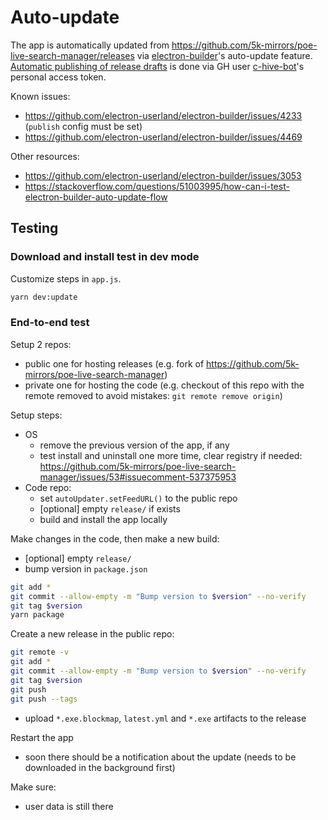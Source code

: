 # Auto-update

The app is automatically updated from https://github.com/5k-mirrors/poe-live-search-manager/releases via [electron-builder](https://github.com/electron-userland/electron-builder)'s auto-update feature. [Automatic publishing of release drafts](https://www.electron.build/configuration/publish) is done via GH user [c-hive-bot](https://github.com/c-hive-bot)'s personal access token.

Known issues:
- https://github.com/electron-userland/electron-builder/issues/4233 (`publish` config must be set)
- https://github.com/electron-userland/electron-builder/issues/4469

Other resources:
- https://github.com/electron-userland/electron-builder/issues/3053
- https://stackoverflow.com/questions/51003995/how-can-i-test-electron-builder-auto-update-flow

## Testing

### Download and install test in dev mode

Customize steps in `app.js`.

```sh
yarn dev:update
```

### End-to-end test

Setup 2 repos:
- public one for hosting releases (e.g. fork of https://github.com/5k-mirrors/poe-live-search-manager)
- private one for hosting the code (e.g. checkout of this repo with the remote removed to avoid mistakes: `git remote remove origin`)

Setup steps:
- OS
  - remove the previous version of the app, if any
  - test install and uninstall one more time, clear registry if needed: https://github.com/5k-mirrors/poe-live-search-manager/issues/53#issuecomment-537375953
- Code repo:
  - set `autoUpdater.setFeedURL()` to the public repo
  - [optional] empty `release/` if exists
  - build and install the app locally

Make changes in the code, then make a new build:

- [optional] empty `release/`
- bump version in `package.json`
```sh
git add *
git commit --allow-empty -m "Bump version to $version" --no-verify
git tag $version
yarn package
```

Create a new release in the public repo:

```sh
git remote -v
git add *
git commit --allow-empty -m "Bump version to $version" --no-verify
git tag $version
git push
git push --tags
```

- upload `*.exe.blockmap`, `latest.yml` and `*.exe` artifacts to the release

Restart the app

- soon there should be a notification about the update (needs to be downloaded in the background first)

Make sure:

- user data is still there
